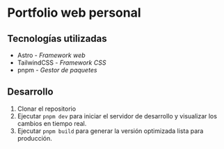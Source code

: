 # Portfolio web personal

## Tecnologías utilizadas
- Astro - *Framework web*
- TailwindCSS - *Framework CSS*
- pnpm - *Gestor de paquetes*

## Desarrollo
1. Clonar el repositorio
2. Ejecutar `pnpm dev` para iniciar el servidor de desarrollo y visualizar los cambios en tiempo real.
3. Ejecutar `pnpm build` para generar la versión optimizada lista para producción.